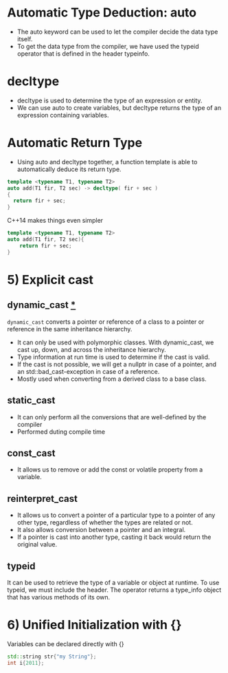 # Automatic Type Deduction: auto
- The auto keyword can be used to let the compiler decide the data type itself.
-  To get the data type from the compiler, we have used the typeid operator that is defined in the header typeinfo.
# decltype
- decltype is used to determine the type of an expression or entity.
- We can use auto to create variables, but decltype returns the type of an expression containing variables.
# Automatic Return Type
- Using auto and decltype together, a function template is able to automatically deduce its return type.
```c++
template <typename T1, typename T2>
auto add(T1 fir, T2 sec) -> decltype( fir + sec ) 
{ 
  return fir + sec;
}
```
C++14 makes things even simpler
```c++
template <typename T1, typename T2>
auto add(T1 fir, T2 sec){
    return fir + sec;
}
```
# 5) Explicit cast

## dynamic_cast [*](https://www.bogotobogo.com/cplusplus/dynamic_cast.php)
`dynamic_cast` converts a pointer or reference of a class to a pointer or reference in the same inheritance hierarchy.
- It can only be used with polymorphic classes. With dynamic_cast, we cast up, down, and across the inheritance hierarchy.
- Type information at run time is used to determine if the cast is valid.
- If the cast is not possible, we will get a nullptr in case of a pointer, and an std::bad_cast-exception in case of a reference.
- Mostly used when converting from a derived class to a base class.
## static_cast
- It can only perform all the conversions that are well-defined by the compiler
- Performed duting compile time
## const_cast
- It allows us to remove or add the const or volatile property from a variable.
## reinterpret_cast
- It allows us to convert a pointer of a particular type to a pointer of any other type, regardless of whether the types are related or not.
- It also allows conversion between a pointer and an integral.
- If a pointer is cast into another type, casting it back would return the original value.

## typeid 
It can be used to retrieve the type of a variable or object at runtime. To use typeid, we must include the <typeinfo> header. The operator returns a type_info object that has various methods of its own.

# 6) Unified Initialization with {}
Variables can be declared directly with {}
```c++
std::string str{"my String"};
int i{2011};
```
